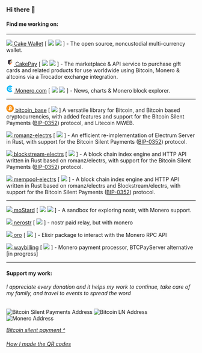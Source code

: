 ### Hi there 👋

#### Find me working on:

<hr style="height=0.05em">

[<img src="https://avatars.githubusercontent.com/u/38265490?s=200&v=4" height="20"> Cake Wallet](https://github.com/cake-tech/cake_wallet) [ ![](https://img.shields.io/badge/Dart-02569B?logo=dart) ![](https://img.shields.io/badge/Flutter-0468d7?logo=flutter) ] - The open source, noncustodial multi-currency wallet.

[<img src="https://github.com/cake-tech/cake_wallet/blob/main/assets/images/cake_logo.png?raw=true" height="20"> CakePay](https://buy.cakepay.com) [ ![](https://img.shields.io/badge/Python-FFD43B?logo=python&logoColor=white) ![](https://img.shields.io/badge/Django-0C4B33?logo=django&logoColor=white) ] - The marketplace & API service to purchase gift cards and related products for use worldwide using Bitcoin, Monero & altcoins via a Trocador exchange integration.

[<img src="https://github.com/cake-tech/cake_wallet/blob/main/assets/images/monero.com_logo.png?raw=true" height="20"> Monero.com](https://monero.com) [ ![](https://img.shields.io/badge/Python-FFD43B?logo=python&logoColor=white) ![](https://img.shields.io/badge/Django-0C4B33?logo=django&logoColor=white) ] - News, charts & Monero block explorer.

<hr style="height=0.05em">

[<img src="https://github.com/cake-tech/cake_wallet/blob/main/assets/images/btc.png?raw=true" height="20"> bitcoin_base](https://github.com/cake-tech/bitcoin_base) [ ![](https://img.shields.io/badge/Dart-02569B?logo=dart) ] A versatile library for Bitcoin, and Bitcoin based cryptocurrencies, with added features and support for the Bitcoin Silent Payments ([BIP-0352](https://github.com/josibake/bips/blob/silent-payments-bip/bip-0352.mediawiki)) protocol, and Litecoin MWEB.

[<img src="https://raw.githubusercontent.com/romanz/electrs/master/logo/icon.svg" height="20"> romanz-electrs](https://github.com/cake-tech/electrs) [ ![](https://img.shields.io/badge/Rust-CE412B?logo=rust) ] - An efficient re-implementation of Electrum Server in Rust, with support for the Bitcoin Silent Payments ([BIP-0352](https://github.com/josibake/bips/blob/silent-payments-bip/bip-0352.mediawiki)) protocol.

[<img src="https://github.com/user-attachments/assets/062c9228-0cd2-4b4f-88b2-822dded3f649" height="20"> blockstream-electrs](https://github.com/cake-tech/blockstream-electrs) [ ![](https://img.shields.io/badge/Rust-CE412B?logo=rust) ] - A block chain index engine and HTTP API written in Rust based on romanz/electrs, with support for the Bitcoin Silent Payments ([BIP-0352](https://github.com/josibake/bips/blob/silent-payments-bip/bip-0352.mediawiki)) protocol.

[<img src="https://github.com/user-attachments/assets/d03073d2-c47f-48e5-9c2b-e726b7408f84" height="20"> mempool-electrs](https://github.com/cake-tech/mempool-electrs) [ ![](https://img.shields.io/badge/Rust-CE412B?logo=rust) ] - A block chain index engine and HTTP API written in Rust based on romanz/electrs and Blockstream/electrs, with support for the Bitcoin Silent Payments ([BIP-0352](https://github.com/josibake/bips/blob/silent-payments-bip/bip-0352.mediawiki)) protocol.

<hr style="height=0.05em">

[<img src="https://raw.githubusercontent.com/rafael-xmr/nostrudel/refs/heads/mostard/public/favicon.ico" height="25"> moStard](https://github.com/rafael-xmr/nostrudel/tree/mostard) [ ![](https://img.shields.io/badge/Typescript-%233178C6?style=flat&logo=TypeScript&logoColor=black) ![](https://img.shields.io/badge/react-%2361DAFB?style=flat&logo=React&logoColor=black
) ] - A sandbox for exploring nostr, with Monero support.

[<img src="https://raw.githubusercontent.com/rafael-xmr/nerostr/refs/heads/main/nerostr/html/static/assets/nerostr.webp" height="20"> nerostr](https://github.com/rafael-xmr/nerostr) [ ![](https://img.shields.io/badge/Go-%2300ADD8?style=flat&logo=Go&logoColor=white) ] - nostr paid relay, but with monero

[<img src="https://github.com/cake-tech/cake_wallet/blob/main/assets/images/monero.png?raw=true" height="20"> oro](https://github.com/rafael-xmr/oro) [ ![](https://img.shields.io/badge/Elixir-%234B275F?style=flat&logo=Elixir) ] - Elixir package to interact with the Monero RPC API

[<img src="https://github.com/cake-tech/cake_wallet/blob/main/assets/images/monero.png?raw=true" height="20"> waybilling](https://github.com/rafael-xmr/waybilling) [ ![](https://img.shields.io/badge/Elixir-%234B275F?style=flat&logo=Elixir) ] - Monero payment processor, BTCPayServer alternative [in progress]

<hr style="height=0.05em">


<!--
[<img src="https://github.com/rafael-xmr/nostrudel/blob/mostard/public/mostard_sat.png?raw=true" height="20"> mostard](https://mostard.org) [ ![](https://img.shields.io/badge/React-blue?logo=react&logoColor=white) ![](https://img.shields.io/badge/Typescript-blue?logo=typescript&logoColor=white) ] - nostr + monero.
-->

#### Support my work:
###### I appreciate every donation and it helps my work to continue, take care of my family, and travel to events to spread the word

<img src="https://github.com/rafael-xmr/rafael-xmr/assets/76502841/8b9c11d9-cd32-4d45-a743-d4cda1fc7490" height="175" alt="Bitcoin Silent Payments Address">
<img src="https://github.com/user-attachments/assets/9a8b1dd1-7e11-4f23-b998-c2331e48ecd6" height="175" alt="Bitcoin LN Address">
<img src="https://github.com/rafael-xmr/rafael-xmr/assets/76502841/0381040e-f4d4-4af5-9a32-ca131b2afefd" height="175" alt="Monero Address">

 _[Bitcoin silent payment ^](https://guides.cakewallet.com/docs/cryptos/bitcoin/#silent-payments)_

###### _[How I made the QR codes](https://gist.github.com/rafael-xmr/3ccb7d984e87618e0b3f563fd4f48797)_

<!--
###### Contact:

<img src="https://github.com/rafael-xmr/rafael-xmr/assets/76502841/73e69d55-1ab4-4943-994b-afa2d7f45cf1" height="250" alt="SimpleX Contact Address">



###### Cool things:

[<img src="https://raw.githubusercontent.com/PapirusDevelopmentTeam/papirus-icon-theme/df803da7f0475cf0549e6c13ad916b980515a7cb/Papirus/48x48/apps/vieb.svg" height="20"> Vieb browser](https://github.com/Jelmerro/Vieb)
